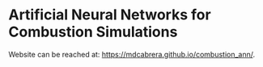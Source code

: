 # Artificial Neural Networks for Combustion Simulations

Website can be reached at: https://mdcabrera.github.io/combustion_ann/.
